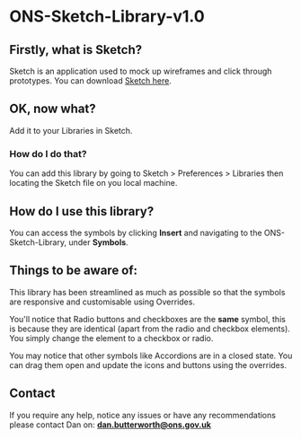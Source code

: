 # ONS-Sketch-Library-v1.0

## Firstly, what is Sketch? 

Sketch is an application used to mock up wireframes and click through prototypes. You can download [Sketch here](https://www.sketchapp.com/get/).

## OK, now what?

Add it to your Libraries in Sketch.

### How do I do that?

You can add this library by going to Sketch > Preferences > Libraries then locating the Sketch file on you local machine.

## How do I use this library?

You can access the symbols by clicking **Insert** and navigating to the ONS-Sketch-Library, under **Symbols**.

## Things to be aware of:

This library has been streamlined as much as possible so that the symbols are responsive and customisable using Overrides.

You'll notice that Radio buttons and checkboxes are the **same** symbol, this is because they are identical (apart from the radio and checkbox elements). You simply change the element to a checkbox or radio.  

You may notice that other symbols like Accordions are in a closed state. You can drag them open and update the icons and buttons using the overrides.

## Contact

If you require any help, notice any issues or have any recommendations please contact Dan on: **dan.butterworth@ons.gov.uk**
